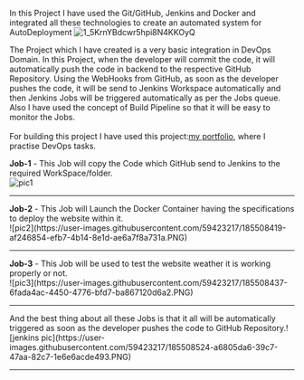 In this Project I have used the Git/GitHub, Jenkins and Docker and integrated all these technologies to create an automated system for AutoDeployment
![1_5KrnYBdcwr5hpi8N4KKOyQ](https://user-images.githubusercontent.com/59423217/185509090-5e46b390-e768-4413-a507-08158e10d004.png)

The Project which I have created is a very basic integration in DevOps Domain. In this Project, when the developer will commit the code, it will automatically push the code in backend to the respective GitHub Repository. Using the WebHooks from GitHub, as soon as the developer pushes the code, it will be send to Jenkins Workspace automatically and then Jenkins Jobs will be triggered automatically as per the Jobs queue. Also I have used the concept of Build Pipeline so that it will be easy to monitor the Jobs.<br><br>
For building this project I have used this project:<a href="https://github.com/noucair/my-portfolio">my portfolio</a>, where I practise DevOps tasks.

<b>Job-1</b> - This Job will copy the Code which GitHub send to Jenkins to the required WorkSpace/folder.<br>
![pic1](https://user-images.githubusercontent.com/59423217/185508362-a4ff8441-fe78-4738-b42c-fa73baee3342.PNG)
<hr>
<b>Job-2</b> - This Job will Launch the Docker Container having the specifications to deploy the website within it.<br>
![pic2](https://user-images.githubusercontent.com/59423217/185508419-af246854-efb7-4b14-8e1d-ae6a7f8a731a.PNG)
<hr>
<b>Job-3</b> - This Job will be used to test the website weather it is working properly or not.<br>
![pic3](https://user-images.githubusercontent.com/59423217/185508437-6fada4ac-4450-4776-bfd7-ba867120d6a2.PNG)
<hr>
And the best thing about all these Jobs is that it all will be automatically triggered as soon as the developer pushes the code to GitHub Repository.![jenkins pic](https://user-images.githubusercontent.com/59423217/185508524-a6805da6-39c7-47aa-82c7-1e6e6acde493.PNG)
<hr>

